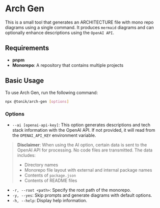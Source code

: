 # Arch Gen

This is a small tool that generates an ARCHITECTURE file with mono repo diagrams using a single command. It produces `mermaid` diagrams and can optionally enhance descriptions using the `OpenAI API`.

## Requirements

- **pnpm**
- **Monorepo**: A repository that contains multiple projects

## Basic Usage

To use Arch Gen, run the following command:

```bash
npx @tonik/arch-gen [options]
```

### Options

- `--ai [openai-api-key]`: This option generates descriptions and tech stack information with the OpenAI API. If not provided, it will read from the `OPENAI_API_KEY` environment variable.

> **Disclaimer**: When using the AI option, certain data is sent to the OpenAI API for processing. No code files are transmitted. The data includes:
> - Directory names
> - Monorepo file layout with external and internal package names
> - Contents of `package.json`
> - Contents of README files

- `-r, --root <path>`: Specify the root path of the monorepo.
- `-y, --yes`: Skip prompts and generate diagrams with default options.
- `-h, --help`: Display help information.
